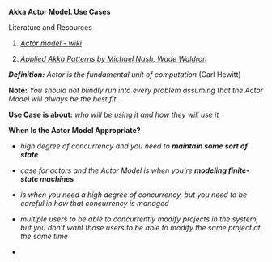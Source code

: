 **Akka Actor Model. Use Cases**

Literature and Resources

1.  [*Actor model - wiki*](https://en.wikipedia.org/wiki/Actor_model)

2.  [*Applied Akka Patterns by Michael Nash, Wade
    Waldron*](https://learning.oreilly.com/library/view/applied-akka-patterns/9781491934876/)

***Definition:** Actor is the fundamental unit of computation* (Carl
Hewitt)

**Note:** *You should not blindly run into every problem assuming that
the Actor Model will always be the best fit.*

**Use Case is about:** *who will be using it and how they will use it*

**When Is the Actor Model Appropriate?**

- *high degree of concurrency and you need to **maintain some sort of
  state***

- *сase for actors and the Actor Model is when you’re **modeling
  finite-state machines***

- *is when you need a high degree of concurrency, but you need to be
  careful in how that concurrency is managed*

- *multiple users to be able to concurrently modify projects in the
  system, but you don’t want those users to be able to modify the same
  project at the same time*

- 

